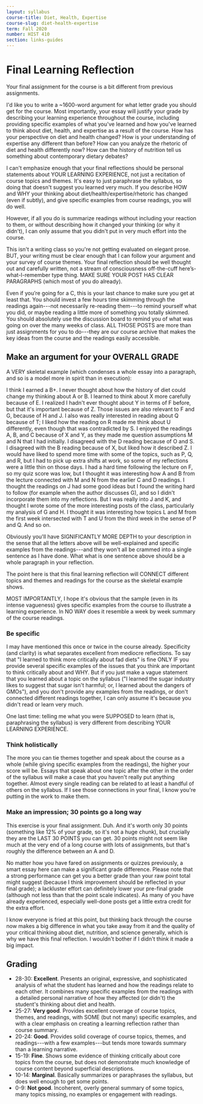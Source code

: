 ```yaml
---
layout: syllabus
course-title: Diet, Health, Expertise
course-slug: diet-health-expertise
term: Fall 2020
number: HIST 410
section: links-guides
---
```


# Final Learning Reflection
Your final assignment for the course is a bit different from previous assignments.

I'd like you to write a ~1600-word argument for what letter grade you should get for the course. Most importantly, your essay will justify your grade by describing your learning experience throughout the course, including providing specific examples of what you've learned and how you've learned to think about diet, health, and expertise as a result of the course. How has your perspective on diet and health changed? How is your understanding of expertise any different than before? How can you analyze the rhetoric of diet and health differently now? How can the history of nutrition tell us something about contemporary dietary debates?

I can't emphasize enough that your final reflections should be personal statements about YOUR LEARNING EXPERIENCE, not just a recitation of course topics and themes. It's easy to just paraphrase the syllabus, so doing that doesn't suggest you learned very much. If you describe HOW and WHY your thinking about diet/health/expertise/rhetoric has changed (even if subtly), and give specific examples from course readings, you will do well.

However, if all you do is summarize readings without including your reaction to them, or without describing how it changed your thinking (or why it didn't), I can only assume that you didn't put in very much effort into the course.

This isn't a writing class so you're not getting evaluated on elegant prose. BUT, your writing must be clear enough that I can follow your argument and your survey of course themes. Your final reflection should be well thought out and carefully written, not a stream of consciousness off-the-cuff here’s-what-I-remember type thing. MAKE SURE YOUR POST HAS CLEAR PARAGRAPHS (which most of you do already).

Even if you’re going for a C, this is your last chance to make sure you get at least that. You should invest a few hours time skimming through the readings again---not necessarily re-reading them---to remind yourself what you did, or maybe reading a little more of something you totally skimmed. You should absolutely use the discussion board to remind you of what was going on over the many weeks of class. ALL THOSE POSTS are more than just assignments for you to do---they are our course archive that makes the key ideas from the course and the readings easily accessible.


## Make an argument for your OVERALL GRADE
A VERY skeletal example (which condenses a whole essay into a paragraph, and so is a model more in spirit than in execution):

I think I earned a B+. I never thought about how the history of diet could change my thinking about A or B. I learned to think about X more carefully because of E. I realized I hadn't ever thought about Y in terms of F before, but that it's important because of Z. Those issues are also relevant to F and G, because of H and J. I also was really interested in reading about Q because of T; I liked how the reading on R made me think about U differently, even though that was contradicted by S. I enjoyed the readings A, B, and C because of X and Y, as they made me question assumptions M and N that I had initially. I disagreed with the D reading because of O and S. I disagreed with the B reading because of X, but liked how it described Z. I would have liked to spend more time with some of the topics, such as P, Q, and R, but I had to pick up extra shifts at work, so some of my reflections were a little thin on those days. I had a hard time following the lecture on F, so my quiz score was low, but I thought it was interesting how A and B from the lecture connected with M and N from the earlier C and D readings. I thought the readings on J had some good ideas but I found the writing hard to follow (for example when the author discusses G), and so I didn't incorporate them into my reflections. But I was really into J and K, and thought I wrote some of the more interesting posts of the class, particularly my analysis of G and H. I thought it was interesting how topics L and M from the first week intersected with T and U from the third week in the sense of P and Q. And so on.

Obviously you'll have SIGNIFICANTLY MORE DEPTH to your description in the sense that all the letters above will be well-explained and specific examples from the readings---and they won't all be crammed into a single sentence as I have done. What what is one sentence above should be a whole paragraph in your reflection. 

The point here is that this final learning reflection will CONNECT different topics and themes and readings for the course as the skeletal example shows.

MOST IMPORTANTLY, I hope it's obvious that the sample (even in its intense vagueness) gives specific examples from the course to illustrate a learning experience. In NO WAY does it resemble a week by week summary of the course readings.


### Be specific
I may have mentioned this once or twice in the course already. Specificity (and clarity) is what separates excellent from mediocre reflections. To say that "I learned to think more critically about fad diets" is fine ONLY IF you provide several specific examples of the issues that you think are important to think critically about and WHY. But if you just make a vague statement that you learned about a topic on the syllabus ("I learned the sugar industry likes to suggest that sugar isn't harmful; or, I learned about the dangers of GMOs"), and you don't provide any examples from the readings, or don't connected different readings together, I can only assume it's because you didn't read or learn very much.

One last time: telling me what you were SUPPOSED to learn (that is, paraphrasing the syllabus) is very different from describing YOUR LEARNING EXPERIENCE.


### Think holistically
The more you can tie themes together and speak about the course as a whole (while giving specific examples from the readings), the higher your score will be. Essays that speak about one topic after the other in the order of the syllabus will make a case that you haven't really put anything together. Almost every single reading can be related to at least a handful of others on the syllabus. If I see those connections in your final, I know you're putting in the work to make them.


### Make an impression; 30 points go a long way
This exercise is your final assignment. Duh. And it's worth only 30 points (something like 12% of your grade, so it's not a huge chunk), but crucially they are the LAST 30 POINTS you can get. 30 points might not seem like much at the very end of a long course with lots of assignments, but that's roughly the difference between an A and D.

No matter how you have fared on assignments or quizzes previously, a smart essay here can make a significant grade difference. Please note that a strong performance can get you a better grade than your raw point total might suggest (because I think improvement should be reflected in your final grade); a lackluster effort can definitely lower your pre-final grade (although not less than that the point scale indicates). As many of you have already experienced, especially well-done posts get a little extra credit for the extra effort.

I know everyone is fried at this point, but thinking back through the course now makes a big difference in what you take away from it and the quality of your critical thinking about diet, nutrition, and science generally, which is why we have this final reflection. I wouldn't bother if I didn't think it made a big impact.


## Grading
- 28-30: **Excellent**. Presents an original, expressive, and sophisticated analysis of what the student has learned and how the readings relate to each other. It combines many specific examples from the readings with a detailed personal narrative of how they affected (or didn't) the student's thinking about diet and health.
- 25-27: **Very good**. Provides excellent coverage of course topics, themes, and readings, with SOME (but not many) specific examples, and with a clear emphasis on creating a learning reflection rather than course summary.
- 20-24: **Good**. Provides solid coverage of course topics, themes, and readings---with a few examples---but tends more towards summary than a learning narrative.
- 15-19: **Fine**. Shows some evidence of thinking critically about core topics from the course, but does not demonstrate much knowledge of course content beyond superficial descriptions.
- 10-14: **Marginal**. Basically summarizes or paraphrases the syllabus, but does well enough to get some points.
- 0-9: **Not good**. Incoherent, overly general summary of some topics, many topics missing, no examples or engagement with readings.
